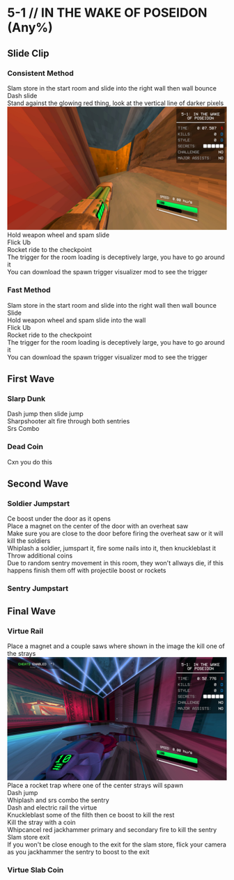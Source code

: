 # 5-1 // IN THE WAKE OF POSEIDON (Any%)
## Slide Clip
### Consistent Method
Slam store in the start room and slide into the right wall then wall bounce <br />
Dash slide <br />
Stand against the glowing red thing, look at the vertical line of darker pixels <br />
![5-1 Consistent Clip Lineup](<5-1 Consistent Clip Lineup.jpg>)
Hold weapon wheel and spam slide <br />
Flick Ub <br />
Rocket ride to the checkpoint <br />
The trigger for the room loading is deceptively large, you have to go around it <br />
You can download the spawn trigger visualizer mod to see the trigger
### Fast Method
Slam store in the start room and slide into the right wall then wall bounce <br />
Slide <br />
Hold weapon wheel and spam slide into the wall <br />
Flick Ub <br />
Rocket ride to the checkpoint <br />
The trigger for the room loading is deceptively large, you have to go around it <br />
You can download the spawn trigger visualizer mod to see the trigger <br />
## First Wave
### Slarp Dunk
Dash jump then slide jump <br />
Sharpshooter alt fire through both sentries <br />
Srs Combo <br />
### Dead Coin
Cxn you do this
## Second Wave
### Soldier Jumpstart
Ce boost under the door as it opens <br />
Place a magnet on the center of the door with an overheat saw <br />
Make sure you are close to the door before firing the overheat saw or it will kill the soldiers <br /> 
Whiplash a soldier, jumspart it, fire some nails into it, then knuckleblast it <br />
Throw additional coins <br />
Due to random sentry movement in this room, they won't allways die, if this happens finish them off with projectile boost or rockets
### Sentry Jumpstart
## Final Wave
### Virtue Rail
Place a magnet and a couple saws where shown in the image the kill one of the strays <br />
![5-1 Wave 3 Saw Placement](<5-1 Wave 3 saw placement.jpg>)
Place a rocket trap where one of the center strays will spawn <br />
Dash jump <br />
Whiplash and srs combo the sentry <br />
Dash and electric rail the virtue <br />
Knuckleblast some of the filth then ce boost to kill the rest <br />
Kill the stray with a coin <br />
Whipcancel red jackhammer primary and secondary fire to kill the sentry <br />
Slam store exit <br />
If you won't be close enough to the exit for the slam store, flick your camera as you jackhammer the sentry to boost to the exit
### Virtue Slab Coin
